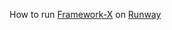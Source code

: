 How to run [Framework-X](https://framework-x.org/) on [Runway](https://runway.planetary-quantum.com/)
